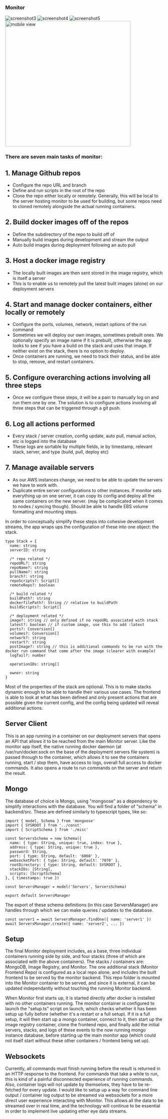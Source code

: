 ### Monitor
![screenshot3](https://raw.githubusercontent.com/mbecker20/monitor/main/screenshots/screenshot3.png)
![screenshot4](https://raw.githubusercontent.com/mbecker20/monitor/main/screenshots/screenshot4.png)
![screenshot5](https://raw.githubusercontent.com/mbecker20/monitor/main/screenshots/screenshot5.png)
<img src="https://raw.githubusercontent.com/mbecker20/monitor/main/screenshots/mobile.jpeg" alt="mobile view" width="400" />

### There are seven main tasks of monitor:
## 1. Manage Github repos
- Configure the repo URL and branch
- Define and run scripts in the root of the repo
- Clone the repo either locally or remotely. Generally, this will be local to the server hosting monitor to be used for building, but some repos need to cloned remotely alongside the actual running containers.
## 2. Build docker images off of the repos
- Define the subdirectory of the repo to build off of
- Manually build images during development and stream the output
- Auto build images during deployment following an auto pull
## 3. Host a docker image registry
- The locally built images are then sent stored in the image registry, which is itself a server
- This is to enable us to remotely pull the latest built images (alone) on our deployment servers
## 4. Start and manage docker containers, either locally or remotely
- Configure the ports, volumes, network, restart options of the run command
- Sometimes we will deploy our own images, sometimes prebuilt ones. We optionally specify an image name if it is prebuilt, otherwise the app looks to see if you have a build on the stack and uses that image. If neither exist on the stack, there is no option to deploy.
- Once containers are running, we need to track their status, and be able to stop, remove, and restart containers. 
## 5. Configure overarching actions involving all three steps
- Once we configure these steps, it will be a pain to manually log on and run them one by one. The solution is to configure actions involving all three steps that can be triggered through a git push. 
## 6. Log all actions performed
- Every stack / server creation, config update, auto pull, manual action, etc is logged into the database
- These logs are sortable by multiple fields, ie by timestamp, relevant stack, server, and type (build, pull, deploy etc)
## 7. Manage available servers
- As our AWS instances change, we need to be able to update the servers we have to work with.
- Duplicate entire server configurations to other instances. If monitor sets everything up on one server, it can copy its config and deploy all the same containers on the new server. (may be complicated when it comes to nodes / syncing though). Should be able to handle EBS volume formatting and mounting steps.

In order to conceptually simplify these steps into cohesive development streams, the app wraps ups the configuration of these into one object: the stack.

    type Stack = {
      name: string
      serverID: string

      /* repo related */
      repoURL?: string
      repoName?: string
      pullName?: string
      branch?: string
      repoScripts?: Script[]
      remoteRepo?: boolean

      /* build related */
      buildPath?: string
      dockerfilePath?: String // relative to buildPath
      buildScripts?: Script[]

      /* deployment related */
      image?: string // only defined if no repoURL associated with stack
      latest?: boolean // if custom image, use this to add :latest
      ports?: Conversion[]
      volumes?: Conversion[]
      network?: string
      restart?: string
      postImage?: string // this is additional commands to be run with the docker run command that come after the image (clearer with example)
      logTail?: number

      operationIDs: string[]

      owner: string
    }

Most of the properties of the stack are optional. This is to make stacks dynamic enough to be able to handle their various use cases. The frontend is able to look at what has been defined and only present actions that are possible given the current config, and the config being updated will reveal additional actions.

## Server Client

This is an app running in a container on our deployment servers that opens an API that allows it to be reached from the main Monitor server. Like the monitor app itself, the native running docker daemon (at /var/run/docker.sock on the base of the deployment servers file system) is passed through to the container, which allows it to see the containers running, start / stop them, have access to logs, overall full access to docker commands. It also opens a route to run commands on the server and return the result.

## Mongo

The database of choice is Mongo, using "mongoose" as a dependency to simplify interactions with the database. You will find a folder of "schema" in backend/src. These are defined similarly to typescript types, like so:

    import { model, Schema } from 'mongoose'
    import { SYSROOT } from '../const'
    import { ScriptSchema } from './misc'

    const ServersSchema = new Schema({
      name: { type: String, unique: true, index: true },
      address: { type: String, unique: true },
      password: String,
      port: { type: String, default: '6060' },
      websocketPort: { type: String, default: '7070' },
      rootDirectory: { type: String, default: SYSROOT },
      stackIDs: [String],
      scripts: [ScriptSchema]
    }, { timestamps: true })

    const ServersManager = model('Servers', ServersSchema)

    export default ServersManager

The export of these schema definitions (in this case ServersManager) are handles through which we can make queries / updates to the database.

    const server1 = await ServersManager.findOne({ name: 'server1' })
    await ServersManager.create({ name: 'server2', ... })


## Setup

The final Monitor deployment includes, as a base, three individual containers running side by side, and four stacks (three of which are associated with the above containers). The stacks / containers are: MongoDB, Image Registry, and Monitor. The one additional stack (Monitor Frontend Repo) is configured as a local repo alone, and includes the built frontend to be served by the monitor backend. This repo folder is mounted into the Monitor container to be served, and since it is external, it can be updated independantly without touching the running Monitor backend.

When Monitor first starts up, it is started directly after docker is installed with no other containers running. The monitor container is configured to launch the "setup.ts" script on launch, which checks whether it has been setup up fully before (whether it's a restart or a full setup). If it is a full setup, it will then start up a mongo container, connect to it, then start up the image registry container, clone the frontend repo, and finally add the initial servers, stacks, and logs of these events to the now running mongo instance database, before starting up the main monitor app (which could not itself start without these other containers / frontend being set up). 

## Websockets

Currently, all commands must finish running before the result is returned in an HTTP response to the frontend. For commands that take a while to run, this is kind of a painful disconnected experience of running commands. Also, container logs will not update by themselves, they have to be re-fetched for every update. I would like to setup up a way for command line output / container log output to be streamed via websockets for a more direct user experience interacting with Monitor. This allows all the data to be streamed over in real time, and the technology will continue to be essential in order to implement live updating ether eye data streams.


